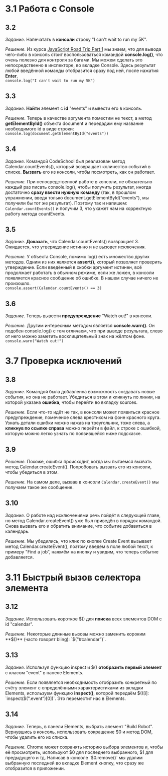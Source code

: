 # 3.1 Работа с Console

## 3.2 

_Задание._
Напечатать в **консоли** строку "I can't wait to run my 5K".

_Решение._
Из курса [JavaScript Road Trip Part 1](https://github.com/preigile/codeschool-hints/blob/master/JavaScript/JavaScript_Road_Trip_Part_1/3.files.md#36-%D0%92%D1%8B%D0%B2%D0%BE%D0%B4-%D0%B2-%D0%BA%D0%BE%D0%BD%D1%81%D0%BE%D0%BB%D1%8C) мы знаем, что для вывода чего-либо в консоль стоит воспользоваться командой **console.log()**, что очень полезно для контроля за багами. Мы можем сделать это непосредственно в инспекторе, во вкладке Console. Здесь результат любой введённой команды отобразится сразу под ней, после нажатия **Enter**.   
`console.log("I can't wait to run my 5K")`

## 3.3 

_Задание._
**Найти** элемент с **id** "events" и вывести его в консоль.

_Решение._
Теперь в качестве аргумента поместим не текст, а метод **getElementById()** объекта document и передадим ему название необходимого id в виде строки:     
`console.log(document.getElementById("events"))`

## 3.4 

_Задание._
Командой CodeSchool был реализован метод Calendar.countEvents(), который возвращает количество событий в списке. **Вызвать** его из консоли, чтобы посмотреть, как он работает. 

_Решение._
При непосредственной работе в консоли, не обязательно каждый раз писать console.log(), чтобы получить результат, иногда достаточно **сразу ввести нужную команду** (так, в прошлом упражнении, введя только document.getElementById("events"), мы получили бы тот же результат). Поэтому так и напишем: `Calendar.countEvents()` и получим 3, что укажет нам на корректную работу метода countEvents. 

## 3.5 

_Задание._
**Доказать**, что Calendar.countEvents() возвращает 3. Ожидается, что утверждение истинно и не вызовет исключения. 

_Решение._
У объекта Console, помимо log() есть множество других методов. Одним из них является **assert()**, который позволяет проверить утверждение. Если введённый в скобки аргумент истинен, всё продолжает работать в обычном режиме, если же ложен, в консоли появляется красное сообщение об ошибке. В нашем случае ничего не произошло.   
`console.assert(Calendar.countEvents() == 3)`

## 3.6

_Задание._
Теперь вывести **предупреждение** "Watch out!" в консоли.

_Решение._
Другим интересным методом является **console.warn()**. Он подобен console.log() с тем отличаем, что при выводе результата, слево от него можно заметить восклицательный знак на жёлтом фоне.   
`console.warn("Watch out!")`

# 3.7 Проверка исключений

## 3.8 

_Задание._
Командой была добавленна возможность создавать новые события, но она не работает. Убедиться в этом и кликнуть по линии, на которой указана **ошибка**, чтобы перейти во вкладку sources. 

_Решение._
Если что-то идёт не так, в консоли может появиться красное предупреждение, помеченое слева крестиком на фоне красного круга. Узнать детали ошибки можно нажав на треугольник, тоже слева, а **кликнув по ссылке справа** можно перейти в файл, к строке с ошибкой, которую можно легко узнать по появившейся ниже подсказке.

## 3.9

_Решение._
Похоже, ошибка происходит, когда мы пытаемся вызвать метод Calendar.createEvent(). Попробовать вызвать его из консоли, чтобы убедиться в этом.

_Решение._
На самом деле, вызвав в консоли `Calendar.createEvent()` мы получаем такое же сообщение.

## 3.10

_Задание._
О работе над исключениями речь пойдёт в следующей главе, но метод Calendar.createEvent() уже был приведён в порядок командой. Снова вызвать его и обратить внимание, что событие добавиться в календарь.

_Решение._
Мы убедились, что клик по кнопке Create Event вызывает метод Calendar.createEvent(), поэтому введём в поле любой текст, к примеру "Find a job”, нажмём на кнопку и увидим, что теперь событие добавляется.

# 3.11 Быстрый вызов селектора элемента

## 3.12

_Задание._
Использовать короткое $() для **поиска** всех элементов DOM с id "calendar".

_Решение._
Некоторые длинные вызовы можно заменить короким **$()** (часто говорят bling): `$("#calendar”)`.

## 3.13

_Задание._
Используя функцию inspect и $() **отобразить первый элемент** с класом "event" в панеле Elements.

_Решение._
Если появляется необходимость отобразить конкретный по счёту элемент с определёнными характеристиками из вкладки Elements, используем функцию **inspect()**, которой передаём $()[i]: `inspect($(".event”)[0])`. Это переместит нас в Elements.

## 3.14

_Задание._
Теперь, в панели Elements, выбрать элемент "Build Robot". Вернувшись в консоль, использовать сокращение $0 и метод DOM, чтобы удалить его из списка.   

_Решение._
Chrome может сохранять историю выбора элементов и, чтобы её просмотреть, используют $0 для последнего выбранного, $1 для предыдущего и тд. Написав в консоле `$0.remove()` мы удалим выбранную последней во вкладке Element кнопку, что сразу же отобразится в приложении.